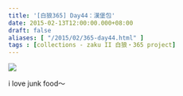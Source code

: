 ```yaml
---
title: '[白狼365] Day44：漢堡包'
date: 2015-02-13T12:00:00.000+08:00
draft: false
aliases: [ "/2015/02/365-day44.html" ]
tags : [collections - zaku II 白狼・365 project]
---
```


[![](https://farm9.staticflickr.com/8670/15942591009_897f258592_z.jpg)](https://farm9.staticflickr.com/8670/15942591009_897f258592_z.jpg)

i love junk food～